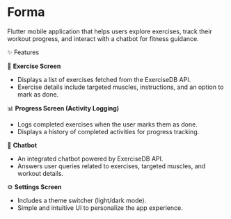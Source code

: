 # Forma

Flutter mobile application that helps users explore exercises, track their workout progress, and interact with a chatbot for fitness guidance.

✨ Features  

📌 **Exercise Screen**  
- Displays a list of exercises fetched from the ExerciseDB API.  
- Exercise details include targeted muscles, instructions, and an option to mark as done.  

📊 **Progress Screen (Activity Logging)**  
- Logs completed exercises when the user marks them as done.  
- Displays a history of completed activities for progress tracking.  

🤖 **Chatbot**  
- An integrated chatbot powered by ExerciseDB API.  
- Answers user queries related to exercises, targeted muscles, and workout details.  

⚙️ **Settings Screen**  
- Includes a theme switcher (light/dark mode).  
- Simple and intuitive UI to personalize the app experience.
